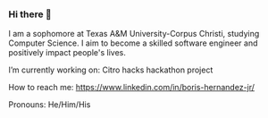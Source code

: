 ### Hi there 👋

<!--
**Boris713/Boris713** is a ✨ _special_ ✨ repository because its `README.md` (this file) appears on your GitHub profile.

Here are some ideas to get you started:

- 🔭 I’m currently working on ...
- 🌱 I’m currently learning ...
- 👯 I’m looking to collaborate on ...
- 🤔 I’m looking for help with ...
- 💬 Ask me about ...
- 📫 How to reach me: ...
- 😄 Pronouns: ...
- ⚡ Fun fact: ...
-->
I am a sophomore at Texas A&M University-Corpus Christi, studying Computer Science. I aim to become a skilled software engineer and positively impact people's lives.

I’m currently working on: Citro hacks hackathon project

How to reach me: https://www.linkedin.com/in/boris-hernandez-jr/

Pronouns: He/Him/His

